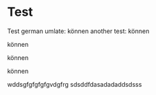 # Test

Test german umlate: können
another test: können

können

können

können


wddsgfgfgfgfgvdgfrg
sdsddfdasadadaddsdsss
